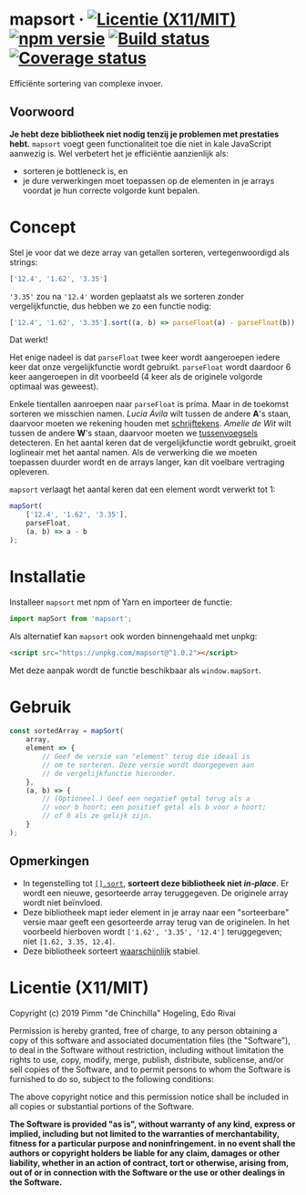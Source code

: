 # mapsort &middot; [![Licentie (X11/MIT)](https://badgen.net/github/license/pimm/mapsort)](https://github.com/Pimm/mapsort/blob/master/copying.txt) [![npm versie](https://badgen.net/npm/v/mapsort)](https://www.npmjs.com/package/mapsort) [![Build status](https://travis-ci.org/Pimm/mapsort.svg?branch=master)](https://travis-ci.org/Pimm/mapsort) [![Coverage status](https://coveralls.io/repos/github/Pimm/mapsort/badge.svg?branch=master)](https://coveralls.io/github/Pimm/mapsort?branch=master)

Efficiënte sortering van complexe invoer.

## Voorwoord

**Je hebt deze bibliotheek niet nodig tenzij je problemen met prestaties hebt.** `mapsort` voegt geen functionaliteit toe die niet in kale JavaScript aanwezig is. Wel verbetert het je efficiëntie aanzienlijk als:

* sorteren je bottleneck is, en
* je dure verwerkingen moet toepassen op de elementen in je arrays voordat je hun correcte volgorde kunt bepalen.

# Concept

Stel je voor dat we deze array van getallen sorteren, vertegenwoordigd als strings:
```javascript
['12.4', '1.62', '3.35']
```
`'3.35'` zou na `'12.4'` worden geplaatst als we sorteren zonder vergelijkfunctie, dus hebben we zo een functie nodig:
```javascript
['12.4', '1.62', '3.35'].sort((a, b) => parseFloat(a) - parseFloat(b));
```
Dat werkt!

Het enige nadeel is dat `parseFloat` twee keer wordt aangeroepen iedere keer dat onze vergelijkfunctie wordt gebruikt. `parseFloat` wordt daardoor 6 keer aangeroepen in dit voorbeeld (4 keer als de originele volgorde optimaal was geweest).

Enkele tientallen aanroepen naar `parseFloat` is prima. Maar in de toekomst sorteren we misschien namen. _Lucia Ávila_ wilt tussen de andere **A**'s staan, daarvoor moeten we rekening houden met [schrijftekens](https://nl.wikipedia.org/wiki/Diakritisch_teken). _Amelie de Wit_ wilt tussen de andere **W**'s staan, daarvoor moeten we [tussenvoegsels](https://nl.wikipedia.org/wiki/Tussenvoegsel) detecteren. En het aantal keren dat de vergelijkfunctie wordt gebruikt, groeit loglineair met het aantal namen. Als de verwerking die we moeten toepassen duurder wordt en de arrays langer, kan dit voelbare vertraging opleveren.

`mapsort` verlaagt het aantal keren dat een element wordt verwerkt tot 1:
```javascript
mapSort(
	['12.4', '1.62', '3.35'],
	parseFloat,
	(a, b) => a - b
);
```

# Installatie

Installeer `mapsort` met npm of Yarn en importeer de functie:
```javascript
import mapSort from 'mapsort';
```

Als alternatief kan `mapsort` ook worden binnengehaald met unpkg:
```html
<script src="https://unpkg.com/mapsort@^1.0.2"></script>
```
Met deze aanpak wordt de functie beschikbaar als `window.mapSort`.

# Gebruik

``` javascript
const sortedArray = mapSort(
	array,
	element => {
		// Geef de versie van "element" terug die ideaal is
		// om te sorteren. Deze versie wordt doorgegeven aan
		// de vergelijkfunctie hieronder.
	},
	(a, b) => {
		// (Optioneel.) Geef een negatief getal terug als a
		// voor b hoort; een positief getal als b voor a hoort;
		// of 0 als ze gelijk zijn.
	}
);
```

## Opmerkingen

* In tegenstelling tot [`[].sort`][mdn-sort], **sorteert deze bibliotheek niet _in-place_**. Er wordt een nieuwe, gesorteerde array teruggegeven. De originele array wordt niet beïnvloed.
* Deze bibliotheek mapt ieder element in je array naar een "sorteerbare" versie maar geeft een gesorteerde array terug van de originelen. In het voorbeeld hierboven wordt `['1.62', '3.35', '12.4']` teruggegeven; niet `[1.62, 3.35, 12.4]`.
* Deze bibliotheek sorteert [waarschijnlijk][stable-sorting] stabiel.

# Licentie (X11/MIT)
Copyright (c) 2019 Pimm "de Chinchilla" Hogeling, Edo Rivai

Permission is hereby granted, free of charge, to any person obtaining a copy of this software and associated documentation files (the "Software"), to deal in the Software without restriction, including without limitation the rights to use, copy, modify, merge, publish, distribute, sublicense, and/or sell copies of the Software, and to permit persons to whom the Software is furnished to do so, subject to the following conditions:

The above copyright notice and this permission notice shall be included in all copies or substantial portions of the Software.

**The Software is provided "as is", without warranty of any kind, express or implied, including but not limited to the warranties of merchantability, fitness for a particular purpose and noninfringement. in no event shall the authors or copyright holders be liable for any claim, damages or other liability, whether in an action of contract, tort or otherwise, arising from, out of or in connection with the Software or the use or other dealings in the Software.**


[mdn-sort]: https://developer.mozilla.org/docs/Web/JavaScript/Reference/Global_Objects/Array/sort
[stable-sorting]: https://github.com/Pimm/mapsort/blob/master/documentation/stable-sorting-nl.md